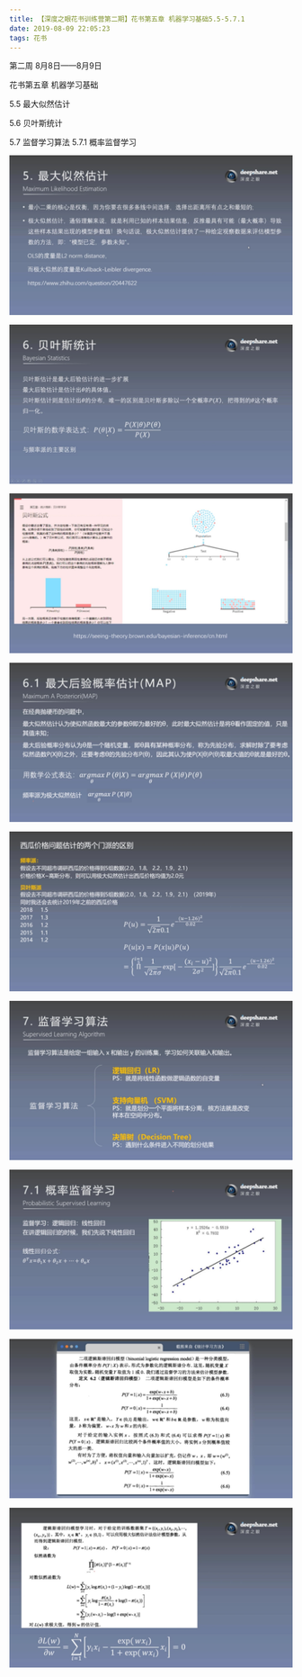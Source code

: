 ```yaml
---
title: 【深度之眼花书训练营第二期】花书第五章 机器学习基础5.5-5.7.1
date: 2019-08-09 22:05:23
tags: 花书
---
```

第二周 8月8日——8月9日

花书第五章 机器学习基础

5.5 最大似然估计

5.6 贝叶斯统计

5.7 监督学习算法  5.7.1 概率监督学习

<!--more-->

![1](花书第五章5-5-5-7-1/1.jpg)

![1](花书第五章5-5-5-7-1/2.jpg)

![1](花书第五章5-5-5-7-1/3.jpg)

![1](花书第五章5-5-5-7-1/4.jpg)

![1](花书第五章5-5-5-7-1/5.jpg)

![1](花书第五章5-5-5-7-1/6.jpg)

![1](花书第五章5-5-5-7-1/7.jpg)

![1](花书第五章5-5-5-7-1/8.jpg)

![1](花书第五章5-5-5-7-1/9.jpg)
